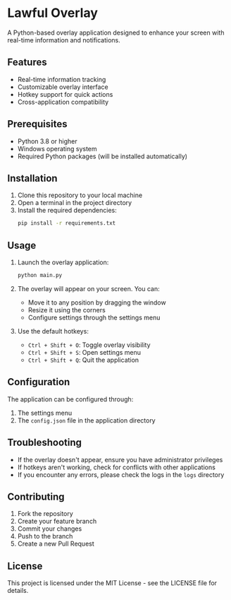 # Lawful Overlay

A Python-based overlay application designed to enhance your screen with real-time information and notifications.

## Features

- Real-time information tracking
- Customizable overlay interface
- Hotkey support for quick actions
- Cross-application compatibility

## Prerequisites

- Python 3.8 or higher
- Windows operating system
- Required Python packages (will be installed automatically)

## Installation

1. Clone this repository to your local machine
2. Open a terminal in the project directory
3. Install the required dependencies:
   ```bash
   pip install -r requirements.txt
   ```

## Usage

1. Launch the overlay application:
   ```bash
   python main.py
   ```

2. The overlay will appear on your screen. You can:
   - Move it to any position by dragging the window
   - Resize it using the corners
   - Configure settings through the settings menu

3. Use the default hotkeys:
   - `Ctrl + Shift + O`: Toggle overlay visibility
   - `Ctrl + Shift + S`: Open settings menu
   - `Ctrl + Shift + Q`: Quit the application

## Configuration

The application can be configured through:
1. The settings menu
2. The `config.json` file in the application directory

## Troubleshooting

- If the overlay doesn't appear, ensure you have administrator privileges
- If hotkeys aren't working, check for conflicts with other applications
- If you encounter any errors, please check the logs in the `logs` directory

## Contributing

1. Fork the repository
2. Create your feature branch
3. Commit your changes
4. Push to the branch
5. Create a new Pull Request

## License

This project is licensed under the MIT License - see the LICENSE file for details.